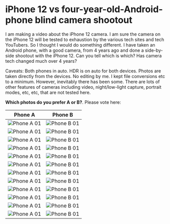 # iPhone 12 vs four-year-old-Android-phone blind camera shootout
I am making a video about the iPhone 12 camera. I am sure the camera on the iPhone 12 will be tested to exhaustion by the various tech sites and tech YouTubers. So I thought I would do something different. I have taken an Android phone, with a good camera, from 4 years ago and done a side-by-side shootout with the iPhone 12. Can you tell which is which? Has camera tech changed much over 4 years?

Caveats: Both phones in auto. HDR is on auto for both devices. Photos are taken directly from the devices. No editing by me. I kept file conversions etc to a minimum. However, inevitably there has been some. There are lots of other features of cameras including video, night/low-light capture, portrait modes, etc, etc, that are not tested here.

**Which photos do you prefer A or B?**. Please vote here: 

|Phone A|Phone B|
|-------|-------|
|![Phone A 01](http://garyexplains.com/wp-content/uploads/2020/11/PhoneA-01.jpg "Phone A Picture 1") |![Phone B 01](http://garyexplains.com/wp-content/uploads/2020/11/PhoneB-01.jpg "Phone B Picture 1") |
|![Phone A 01](http://garyexplains.com/wp-content/uploads/2020/11/PhoneA-03.jpg "Phone A Picture 2") |![Phone B 01](http://garyexplains.com/wp-content/uploads/2020/11/PhoneB-03.jpg "Phone B Picture 2") |
|![Phone A 01](http://garyexplains.com/wp-content/uploads/2020/11/PhoneA-04.jpg "Phone A Picture 3") |![Phone B 01](http://garyexplains.com/wp-content/uploads/2020/11/PhoneB-04.jpg "Phone B Picture 3") |
|![Phone A 01](http://garyexplains.com/wp-content/uploads/2020/11/PhoneA-05.jpg "Phone A Picture 4") |![Phone B 01](http://garyexplains.com/wp-content/uploads/2020/11/PhoneB-05.jpg "Phone B Picture 4") |
|![Phone A 01](http://garyexplains.com/wp-content/uploads/2020/11/PhoneA-06.jpg "Phone A Picture 5") |![Phone B 01](http://garyexplains.com/wp-content/uploads/2020/11/PhoneB-06.jpg "Phone B Picture 5") |
|![Phone A 01](http://garyexplains.com/wp-content/uploads/2020/11/PhoneA-07.jpg "Phone A Picture 6") |![Phone B 01](http://garyexplains.com/wp-content/uploads/2020/11/PhoneB-07.jpg "Phone B Picture 6") |
|![Phone A 01](http://garyexplains.com/wp-content/uploads/2020/11/PhoneA-08.jpg "Phone A Picture 7") |![Phone B 01](http://garyexplains.com/wp-content/uploads/2020/11/PhoneB-08.jpg "Phone B Picture 7") |
|![Phone A 01](http://garyexplains.com/wp-content/uploads/2020/11/PhoneA-09.jpg "Phone A Picture 8") |![Phone B 01](http://garyexplains.com/wp-content/uploads/2020/11/PhoneB-09.jpg "Phone B Picture 8") |
|![Phone A 01](http://garyexplains.com/wp-content/uploads/2020/11/PhoneA-10.jpg "Phone A Picture 9") |![Phone B 01](http://garyexplains.com/wp-content/uploads/2020/11/PhoneB-10.jpg "Phone B Picture 9") |
|![Phone A 01](http://garyexplains.com/wp-content/uploads/2020/11/PhoneA-11.jpg "Phone A Picture 10") |![Phone B 01](http://garyexplains.com/wp-content/uploads/2020/11/PhoneB-11.jpg "Phone B Picture 10") |
|![Phone A 01](http://garyexplains.com/wp-content/uploads/2020/11/PhoneA-12.jpg "Phone A Picture 11") |![Phone B 01](http://garyexplains.com/wp-content/uploads/2020/11/PhoneB-12.jpg "Phone B Picture 11") |
|![Phone A 01](http://garyexplains.com/wp-content/uploads/2020/11/PhoneA-13.jpg "Phone A Picture 12") |![Phone B 01](http://garyexplains.com/wp-content/uploads/2020/11/PhoneB-13.jpg "Phone B Picture 12") |
